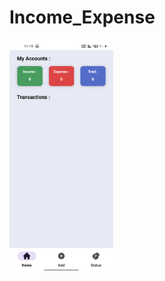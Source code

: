 # Income_Expense

<img 
  width="33%"
  src="https://github.com/nencym24/Income_Expense/blob/master/S1.png"/>
